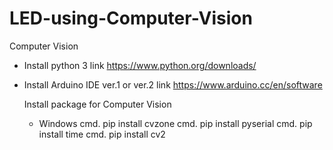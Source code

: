 # LED-using-Computer-Vision
Computer Vision

- Install python 3
      link https://www.python.org/downloads/
- Install Arduino IDE ver.1 or ver.2
      link https://www.arduino.cc/en/software

  Install package for Computer Vision
  - Windows
      cmd. pip install cvzone
      cmd. pip install pyserial
      cmd. pip install time
      cmd. pip install cv2

